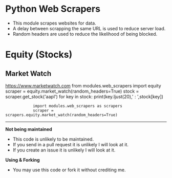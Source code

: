 # Python Web Scrapers

* This module scrapes websites for data.
* A delay between scrapping the same URL is used to reduce server load.
* Random headers are used to reduce the likelihood of being blocked.

# Equity (Stocks)
## Market Watch
https://www.marketwatch.com
				from  modules.web_scrapers import equity
				scraper = equity.market_watch(random_headers=True)
				stock = scraper.get_stock('aapl')
				for key in stock:
					print(key.ljust(20),' : ',stock[key])

				import modules.web_scrapers as scrapers
				scraper = scrapers.equity.market_watch(random_headers=True)

---
**Not being maintained**
* This code is unlikely to be maintained.
* If you send in a pull request it is unlikely I will look at it.
* If you create an issue it is unlikely I will look at it.

**Using & Forking**
* You may use this code or fork it without crediting me.
